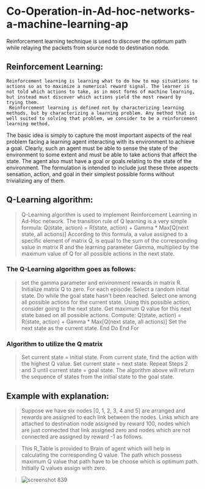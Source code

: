 # Co-Operation-in-Ad-hoc-networks-a-machine-learning-ap
Reinforcement learning technique is used to discover the optimum path while relaying the packets from source node to destination node.

## Reinforcement Learning:

    Reinforcement learning is learning what to do how to map situations to actions so as to maximize a numerical reward signal. The learner is not told which actions to take, as in most forms of machine learning, but instead must discover which actions yield the most reward by trying them.
	 Reinforcement learning is defined not by characterizing learning methods, but by characterizing a learning problem. Any method that is well suited to solving that problem, we consider to be a reinforcement learning method.
  The basic idea is simply to capture the most important aspects of the real problem facing a learning agent interacting with its environment to achieve a goal. Clearly, such an agent must be able to sense the state of the environment to some extent and must be able to take actions that affect the state. The agent also must have a goal or goals relating to the state of the environment. The formulation is intended to include just these three aspects sensation, action, and goal in their simplest possible forms without trivializing any of them.
  
## Q-Learning algorithm:
  
> Q-Learning algorithm is used to implement Reinforcement Learning in Ad-Hoc network. 
> The transition rule of Q learning is a very simple formula:
  Q(state, action) = R(state, action) + Gamma * Max[Q(next state, all actions)]
> According to this formula, a value assigned to a specific element of matrix Q, is equal to the sum of the corresponding value in matrix R and the learning parameter Gamma, multiplied by the maximum value of Q for all possible actions in the next state. 

### The Q-Learning algorithm goes as follows:

> set the gamma parameter and environment rewards in matrix R.
> Initialize matrix Q to zero.
> For each episode: Select a random initial state.
  Do while the goal state hasn't been reached.
  Select one among all possible actions for the current state.
  Using this possible action, consider going to the next state.
  Get maximum Q value for this next state based on all possible actions.
  Compute: Q(state, action) = R(state, action) + Gamma * Max[Q(next state, all actions)]
  Set the next state as the current state.
  End Do
End For

### Algorithm to utilize the Q matrix

> Set current state = initial state.
> From current state, find the action with the highest Q value.
> Set current state = next state.
> Repeat Steps 2 and 3 until current state = goal state.
> The algorithm above will return the sequence of states from the initial state to the goal state.

## Example with explanation:

> Suppose we have six nodes [0, 1, 2, 3, 4 and 5] are arranged and rewards are assigned to each link between the nodes. Links which are attached to destination node assigned by reward 100, nodes which are just connected that link assigned zero and nodes which are not connected are assigned by reward -1 as follows.

> This R_Table is provided to Brain of agent which will help in calculating the corresponding Q value. The path which possess maximum Q value that path have to be choose which is optimum path. Initially Q values assign with zero.

> ![screenshot 839](https://user-images.githubusercontent.com/32256364/42685099-bb11f306-86af-11e8-97e6-16449b83e048.png)



